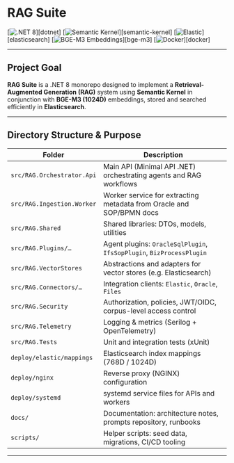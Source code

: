 # RAG Suite

[![.NET 8](https://img.shields.io/badge/.NET-8-blueviolet?style=for-the-badge&logo=dotnet)][dotnet]
[![Semantic Kernel](https://img.shields.io/badge/Semantic-Kernel-lightgrey?style=for-the-badge&logo=microsoft)][semantic-kernel]
[![Elastic](https://img.shields.io/badge/Elasticsearch-orange?style=for-the-badge&logo=elasticsearch)][elasticsearch]
[![BGE-M3 Embeddings](https://img.shields.io/badge/BGE--M3-1024D-green?style=for-the-badge)][bge-m3]
[![Docker](https://img.shields.io/badge/Docker-blue?style=for-the-badge&logo=docker)][docker]

---

## Project Goal

**RAG Suite** is a .NET 8 monorepo designed to implement a **Retrieval-Augmented Generation (RAG)** system using **Semantic Kernel** in conjunction with **BGE-M3 (1024D)** embeddings, stored and searched efficiently in **Elasticsearch**.

---

## Directory Structure & Purpose

| Folder                         | Description                                                                 |
|--------------------------------|-----------------------------------------------------------------------------|
| `src/RAG.Orchestrator.Api`     | Main API (Minimal API .NET) orchestrating agents and RAG workflows          |
| `src/RAG.Ingestion.Worker`     | Worker service for extracting metadata from Oracle and SOP/BPMN docs        |
| `src/RAG.Shared`               | Shared libraries: DTOs, models, utilities                                   |
| `src/RAG.Plugins/…`            | Agent plugins: `OracleSqlPlugin`, `IfsSopPlugin`, `BizProcessPlugin`       |
| `src/RAG.VectorStores`         | Abstractions and adapters for vector stores (e.g. Elasticsearch)            |
| `src/RAG.Connectors/…`         | Integration clients: `Elastic`, `Oracle`, `Files`                           |
| `src/RAG.Security`             | Authorization, policies, JWT/OIDC, corpus-level access control              |
| `src/RAG.Telemetry`            | Logging & metrics (Serilog + OpenTelemetry)                                |
| `src/RAG.Tests`                | Unit and integration tests (xUnit)                                         |
| `deploy/elastic/mappings`      | Elasticsearch index mappings (768D / 1024D)                                 |
| `deploy/nginx`                 | Reverse proxy (NGINX) configuration                                         |
| `deploy/systemd`               | systemd service files for APIs and workers                                  |
| `docs/`                        | Documentation: architecture notes, prompts repository, runbooks             |
| `scripts/`                     | Helper scripts: seed data, migrations, CI/CD tooling                        |

---


